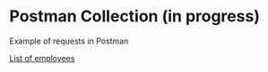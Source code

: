 # Postman Collection (in progress)
Example of requests in Postman

[List of employees](https://api.postman.com/collections/23932209-daf5b680-2587-4cfe-a9a4-a6a20086d37b?access_key=PMAT-01GQPB00AH3K0NQGT6DYRW903B)

